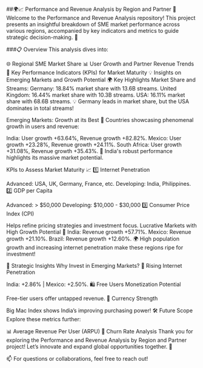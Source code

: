 ##🌍📈 Performance and Revenue Analysis by Region and Partner 🌟
Welcome to the Performance and Revenue Analysis repository! This project presents an insightful breakdown of SME market performance across various regions, accompanied by key indicators and metrics to guide strategic decision-making. 🚀

###📋 Overview
This analysis dives into:

🌐 Regional SME Market Share
📊 User Growth and Partner Revenue Trends
🎯 Key Performance Indicators (KPIs) for Market Maturity
💡 Insights on Emerging Markets and Growth Potential
🌍 Key Highlights
Market Share and Streams:
Germany: 18.84% market share with 13.6B streams.
United Kingdom: 16.44% market share with 10.3B streams.
USA: 16.11% market share with 68.6B streams.
💡 Germany leads in market share, but the USA dominates in total streams!

Emerging Markets: Growth at its Best 🚀
Countries showcasing phenomenal growth in users and revenue:

India: User growth +63.64%, Revenue growth +82.82%.
Mexico: User growth +23.28%, Revenue growth +24.11%.
South Africa: User growth +31.08%, Revenue growth +35.43%.
🌟 India's robust performance highlights its massive market potential.

KPIs to Assess Market Maturity 📈
1️⃣ Internet Penetration

Advanced: USA, UK, Germany, France, etc.
Developing: India, Philippines.
2️⃣ GDP per Capita

Advanced: > $50,000
Developing: $10,000 - $30,000
3️⃣ Consumer Price Index (CPI)

Helps refine pricing strategies and investment focus.
Lucrative Markets with High Growth Potential 🌟
India: Revenue growth +57.71%.
Mexico: Revenue growth +21.10%.
Brazil: Revenue growth +12.60%.
🌍 High population growth and increasing internet penetration make these regions ripe for investment!

💼 Strategic Insights
Why Invest in Emerging Markets?
📶 Rising Internet Penetration

India: +2.86% | Mexico: +2.50%.
🛍️ Free Users Monetization Potential

Free-tier users offer untapped revenue.
💸 Currency Strength

Big Mac Index shows India’s improving purchasing power!
🛠️ Future Scope
Explore these metrics further:

📊 Average Revenue Per User (ARPU)
🔄 Churn Rate Analysis
Thank you for exploring the Performance and Revenue Analysis by Region and Partner project! Let’s innovate and expand global opportunities together. 🌟

📫 For questions or collaborations, feel free to reach out!
